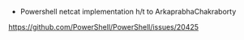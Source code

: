 








- Powershell netcat implementation
h/t to ArkaprabhaChakraborty

https://github.com/PowerShell/PowerShell/issues/20425



